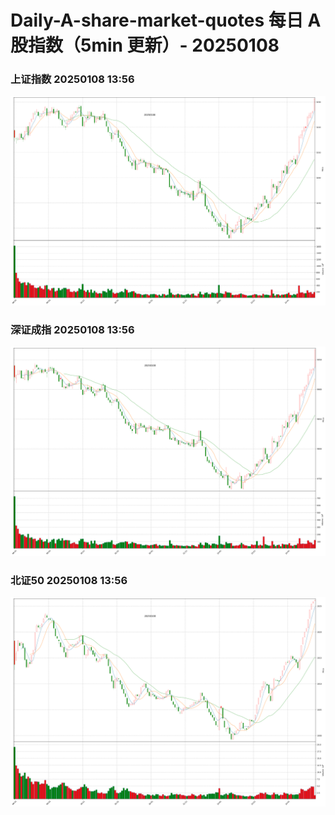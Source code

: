
# Daily-A-share-market-quotes 每日 A 股指数（5min 更新）- 20250108

### 上证指数 20250108 13:56
![](./fig/2025/1/20250108-sh000001.png)

### 深证成指 20250108 13:56
![](./fig/2025/1/20250108-sz399001.png)

### 北证50 20250108 13:56
![](./fig/2025/1/20250108-bj899050.png)
